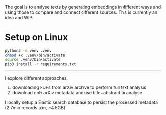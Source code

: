 The goal is to analyse texts by generating embeddings in different ways and using those to compare and connect different sources.
This is currently an idea and WIP.

# Setup on Linux
```bash
python3 -m venv .venv
chmod +x .venv/bin/activate
source .venv/bin/activate
pip3 install -r requirements.txt
```
---

I explore different approaches.
1. downloading PDFs from arXiv archive to perform full text analysis
2. download only arXiv metadata and use title+abstract to analyse

I locally setup a Elastic search database to persist the processed metadata (2.7mio records atm, ~4.5GB)


